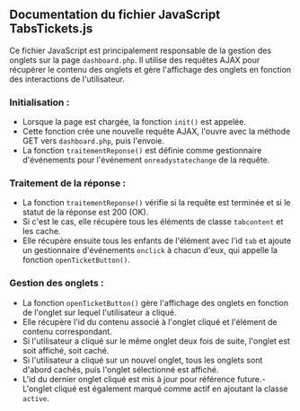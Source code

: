 ## Documentation du fichier JavaScript TabsTickets.js

Ce fichier JavaScript est principalement responsable de la gestion des onglets sur la page `dashboard.php`. Il utilise des requêtes AJAX pour récupérer le contenu des onglets et gère l'affichage des onglets en fonction des interactions de l'utilisateur.

### Initialisation :

- Lorsque la page est chargée, la fonction `init()` est appelée.
- Cette fonction crée une nouvelle requête AJAX, l'ouvre avec la méthode GET vers `dashboard.php`, puis l'envoie.
- La fonction `traitementReponse()` est définie comme gestionnaire d'événements pour l'événement `onreadystatechange` de la requête.

### Traitement de la réponse :

- La fonction `traitementReponse()` vérifie si la requête est terminée et si le statut de la réponse est 200 (OK).
- Si c'est le cas, elle récupère tous les éléments de classe `tabcontent` et les cache.
- Elle récupère ensuite tous les enfants de l'élément avec l'id `tab` et ajoute un gestionnaire d'événements `onclick` à chacun d'eux, qui appelle la fonction `openTicketButton()`.

### Gestion des onglets :

- La fonction `openTicketButton()` gère l'affichage des onglets en fonction de l'onglet sur lequel l'utilisateur a cliqué.
- Elle récupère l'id du contenu associé à l'onglet cliqué et l'élément de contenu correspondant.
- Si l'utilisateur a cliqué sur le même onglet deux fois de suite, l'onglet est soit affiché, soit caché.
- Si l'utilisateur a cliqué sur un nouvel onglet, tous les onglets sont d'abord cachés, puis l'onglet sélectionné est affiché.
- L'id du dernier onglet cliqué est mis à jour pour référence future.- L'onglet cliqué est également marqué comme actif en ajoutant la classe `active`.

